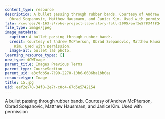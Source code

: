 ```yaml
---
content_type: resource
description: A bullet passing through rubber bands. Courtesy of Andrew McPherson,
  Obrad Scepanovic, Matthew Hausmann, and Janice Kim. Used with permission.
file: /courses/6-163-strobe-project-laboratory-fall-2005/eef2e57834f82e7fc0c467d5e5742154_15.jpg
file_type: image/jpeg
image_metadata:
  caption: A bullet passing through rubber bands.
  credit: Courtesy of Andrew McPherson, Obrad Scepanovic, Matthew Hausmann, and Janice
    Kim. Used with permission.
  image-alt: bullet lab photo.
learning_resource_types: []
ocw_type: OCWImage
parent_title: Images Previous Terms
parent_type: CourseSection
parent_uid: a3cfdb5a-7890-2270-10b6-6606ba1bb0aa
resourcetype: Image
title: 15.jpg
uid: eef2e578-34f8-2e7f-c0c4-67d5e5742154
---
```

A bullet passing through rubber bands. Courtesy of Andrew McPherson, Obrad Scepanovic, Matthew Hausmann, and Janice Kim. Used with permission.

